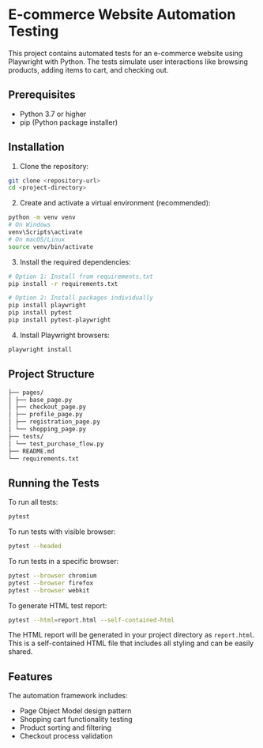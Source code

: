 # E-commerce Website Automation Testing

This project contains automated tests for an e-commerce website using Playwright with Python. The tests simulate user interactions like browsing products, adding items to cart, and checking out.

## Prerequisites

- Python 3.7 or higher
- pip (Python package installer)

## Installation

1. Clone the repository:
```bash
git clone <repository-url>
cd <project-directory>
```

2. Create and activate a virtual environment (recommended):
```bash
python -m venv venv
# On Windows
venv\Scripts\activate
# On macOS/Linux
source venv/bin/activate
```

3. Install the required dependencies:
```bash
# Option 1: Install from requirements.txt
pip install -r requirements.txt

# Option 2: Install packages individually
pip install playwright
pip install pytest
pip install pytest-playwright
```

4. Install Playwright browsers:
```bash
playwright install
```

## Project Structure 
```bash
├── pages/
│ ├── base_page.py
│ ├── checkout_page.py
│ ├── profile_page.py
│ ├── registration_page.py
│ └── shopping_page.py
├── tests/
│ └── test_purchase_flow.py
├── README.md
└── requirements.txt
```

## Running the Tests

To run all tests:
```bash
pytest
```
To run tests with visible browser:
```bash
pytest --headed
```

To run tests in a specific browser:
```bash
pytest --browser chromium
pytest --browser firefox
pytest --browser webkit
```

To generate HTML test report:
```bash
pytest --html=report.html --self-contained-html
```
The HTML report will be generated in your project directory as `report.html`. This is a self-contained HTML file that includes all styling and can be easily shared.

## Features

The automation framework includes:
- Page Object Model design pattern
- Shopping cart functionality testing
- Product sorting and filtering
- Checkout process validation
